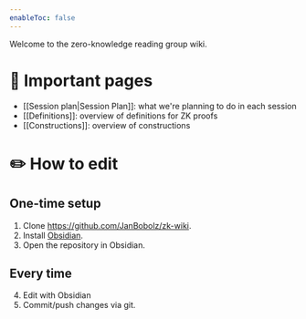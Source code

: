 ```yaml
---
enableToc: false
---
```


Welcome to the zero-knowledge reading group wiki. 

# 🚀 Important pages
- [[Session plan|Session Plan]]: what we're planning to do in each session
- [[Definitions]]: overview of definitions for ZK proofs
- [[Constructions]]: overview of constructions

# ✏️ How to edit
## One-time setup
1. Clone https://github.com/JanBobolz/zk-wiki.
2. Install [Obsidian](https://obsidian.md).
3. Open the repository in Obsidian.

## Every time
4. Edit with Obsidian
5. Commit/push changes via git.
